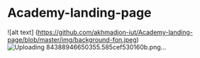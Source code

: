 # Academy-landing-page

![alt text] (https://github.com/akhmadjon-iut/Academy-landing-page/blob/master/img/background-fon.jpeg)
![Uploading 84388946650355.585cef530160b.png…]()
